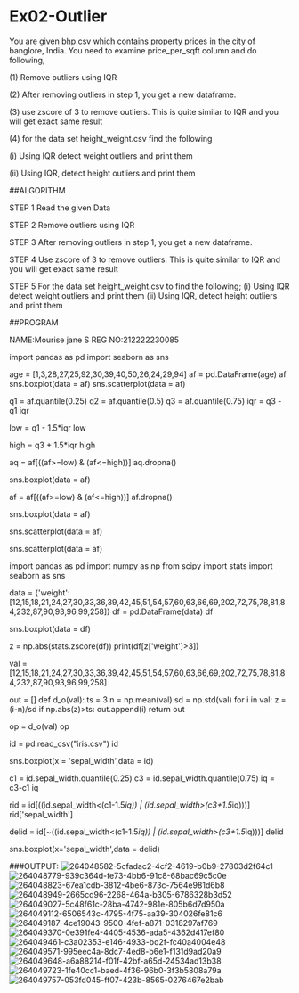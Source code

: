 # Ex02-Outlier
You are given bhp.csv which contains property prices in the city of banglore, India. You need to examine price_per_sqft column and do following,

(1) Remove outliers using IQR

(2) After removing outliers in step 1, you get a new dataframe.

(3) use zscore of 3 to remove outliers. This is quite similar to IQR and you will get exact same result

(4) for the data set height_weight.csv find the following

(i) Using IQR detect weight outliers and print them

(ii) Using IQR, detect height outliers and print them

##ALGORITHM

STEP 1
Read the given Data

STEP 2
Remove outliers using IQR

STEP 3
After removing outliers in step 1, you get a new dataframe.

STEP 4
Use zscore of 3 to remove outliers. This is quite similar to IQR and you will get exact same result

STEP 5
For the data set height_weight.csv to find the following; (i) Using IQR detect weight outliers and print them (ii) Using IQR, detect height outliers and print them

##PROGRAM

NAME:Mourise jane S
REG NO:212222230085

import pandas as pd
import seaborn as sns

age = [1,3,28,27,25,92,30,39,40,50,26,24,29,94]
af = pd.DataFrame(age)
af
sns.boxplot(data = af)
sns.scatterplot(data = af)

q1 = af.quantile(0.25)
q2 = af.quantile(0.5)
q3 = af.quantile(0.75)
iqr = q3 - q1
iqr

low = q1 - 1.5*iqr
low

high = q3 + 1.5*iqr
high

aq = af[((af>=low) & (af<=high))]
aq.dropna()

sns.boxplot(data = af)

af = af[((af>=low) & (af<=high))]
af.dropna()

sns.boxplot(data = af)

sns.scatterplot(data = af)

sns.scatterplot(data = af)

import pandas as pd
import numpy as np
from scipy import stats
import seaborn as sns

data = {'weight':[12,15,18,21,24,27,30,33,36,39,42,45,51,54,57,60,63,66,69,202,72,75,78,81,84,232,87,90,93,96,99,258]}
df = pd.DataFrame(data)
df

sns.boxplot(data = df)

z = np.abs(stats.zscore(df))
print(df[z['weight']>3])

val = [12,15,18,21,24,27,30,33,36,39,42,45,51,54,57,60,63,66,69,202,72,75,78,81,84,232,87,90,93,96,99,258]

out = []
def d_o(val):
  ts = 3
  n = np.mean(val)
  sd = np.std(val)
  for i in val:
    z = (i-n)/sd
    if np.abs(z)>ts:
      out.append(i)
  return out

op = d_o(val)
op

id = pd.read_csv("iris.csv")
id

sns.boxplot(x = 'sepal_width',data = id)

c1 = id.sepal_width.quantile(0.25)
c3 = id.sepal_width.quantile(0.75)
iq = c3-c1
iq

rid = id[((id.sepal_width<(c1-1.5*iq)) | (id.sepal_width>(c3+1.5*iq)))]
rid['sepal_width']

delid = id[~((id.sepal_width<(c1-1.5*iq)) | (id.sepal_width>(c3+1.5*iq)))]
delid

sns.boxplot(x='sepal_width',data = delid)

###OUTPUT:
![264048582-5cfadac2-4cf2-4619-b0b9-27803d2f64c1](https://github.com/Mourise9342/ODD2023---Datascience---Ex-02/assets/120081893/1819a618-21eb-42fa-ae84-89b3ccc7cf78)
![264048779-939c364d-fe73-4bb6-91c8-68bac69c5c0e](https://github.com/Mourise9342/ODD2023---Datascience---Ex-02/assets/120081893/c6aaaf23-eaca-4f72-bc3d-15e4827b2fef)
![264048823-67ea1cdb-3812-4be6-873c-7564e981d6b8](https://github.com/Mourise9342/ODD2023---Datascience---Ex-02/assets/120081893/731416f6-6293-4a1b-9f54-78ae77f80cb0)
![264048949-2665cd96-2268-464a-b305-6786328b3d52](https://github.com/Mourise9342/ODD2023---Datascience---Ex-02/assets/120081893/dc46a5bc-5e07-4d1b-8281-3233fe44e783)
![264049027-5c48f61c-28ba-4742-981e-805b6d7d950a](https://github.com/Mourise9342/ODD2023---Datascience---Ex-02/assets/120081893/9592f814-1d9e-4bb6-8605-018408d00259)
![264049112-6506543c-4795-4f75-aa39-304026fe81c6](https://github.com/Mourise9342/ODD2023---Datascience---Ex-02/assets/120081893/3d6d2104-4bae-4944-97f2-047d5fae427b)
![264049187-4ce19043-9500-4fef-a871-0318297af769](https://github.com/Mourise9342/ODD2023---Datascience---Ex-02/assets/120081893/a12ab27e-9580-4b8f-9edd-40754722951e)
![264049370-0e391fe4-4405-4536-ada5-4362d417ef80](https://github.com/Mourise9342/ODD2023---Datascience---Ex-02/assets/120081893/55dc8176-e0d9-43b4-b989-7b502d7b139b)
![264049461-c3a02353-e146-4933-bd2f-fc40a4004e48](https://github.com/Mourise9342/ODD2023---Datascience---Ex-02/assets/120081893/fc80f1c7-9bf0-4d94-ac9f-668d9dc75b75)
![264049571-995eec4a-8dc7-4ed8-b6e1-f131d9ad20a9](https://github.com/Mourise9342/ODD2023---Datascience---Ex-02/assets/120081893/113727cb-0521-4a06-927b-e39fd8000cd9)
![264049648-a6a88214-f01f-42bf-a65d-24534ad13b38](https://github.com/Mourise9342/ODD2023---Datascience---Ex-02/assets/120081893/aa031ebf-3843-4edd-a885-3639918305dc)
![264049723-1fe40cc1-baed-4f36-96b0-3f3b5808a79a](https://github.com/Mourise9342/ODD2023---Datascience---Ex-02/assets/120081893/08fa14c4-b04a-4d27-a7de-290859c600b5)
![264049757-053fd045-ff07-423b-8565-0276467e2bab](https://github.com/Mourise9342/ODD2023---Datascience---Ex-02/assets/120081893/124013a6-95b7-4a2b-88b7-d9c43af0cbd7)







